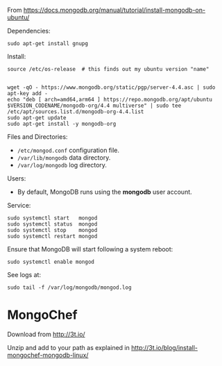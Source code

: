 From <https://docs.mongodb.org/manual/tutorial/install-mongodb-on-ubuntu/>

Dependencies:

    sudo apt-get install gnupg

Install:

    source /etc/os-release  # this finds out my ubuntu version "name"


    wget -qO - https://www.mongodb.org/static/pgp/server-4.4.asc | sudo apt-key add -
    echo "deb [ arch=amd64,arm64 ] https://repo.mongodb.org/apt/ubuntu $VERSION_CODENAME/mongodb-org/4.4 multiverse" | sudo tee /etc/apt/sources.list.d/mongodb-org-4.4.list
    sudo apt-get update
    sudo apt-get install -y mongodb-org

Files and Directories:

- `/etc/mongod.conf` configuration file.
- `/var/lib/mongodb` data directory.
- `/var/log/mongodb` log directory.


Users:

- By default, MongoDB runs using the __mongodb__ user account.


Service:

    sudo systemctl start   mongod
    sudo systemctl status  mongod
    sudo systemctl stop    mongod
    sudo systemctl restart mongod
    
Ensure that MongoDB will start following a system reboot:

    sudo systemctl enable mongod

See logs at:

    sudo tail -f /var/log/mongodb/mongod.log 



MongoChef
================================================================================

Download from <http://3t.io/>

Unzip and add to your path as explained in <http://3t.io/blog/install-mongochef-mongodb-linux/>
